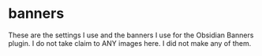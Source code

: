 # banners
These are the settings I use and the banners I use for the Obsidian Banners plugin. I do not take claim to ANY images here. I did not make any of them.
